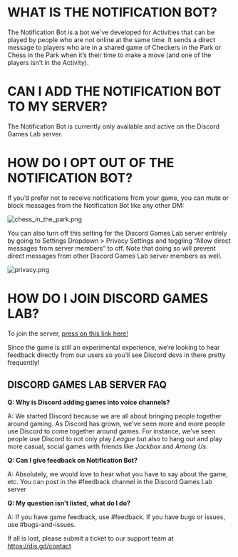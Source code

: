 <h1>WHAT IS THE NOTIFICATION BOT?</h1>
<p>The Notification Bot is a bot we've developed for Activities that can be played by people who are not online at the same time. It sends a direct message to players who are in a shared game of Checkers in the Park or Chess in the Park when it’s their time to make a move (and one of the players isn’t in the Activity).</p>
<h1>CAN I ADD THE NOTIFICATION BOT TO MY SERVER?</h1>
<p>The Notification Bot is currently only available and active on the Discord Games Lab server.</p>
<h1>HOW DO I OPT OUT OF THE NOTIFICATION BOT?</h1>
<p>If you’d prefer not to receive notifications from your game, you can mute or block messages from the Notification Bot like any other DM:</p>
<p class="wysiwyg-text-align-center"><img src="https://support.discord.com/hc/article_attachments/4415319832855/chess_in_the_park.png" alt="chess_in_the_park.png"></p>
<p class="wysiwyg-text-align-left"><span style="font-weight: 400;">You can also turn off this setting for the Discord Games Lab server entirely by going to Settings Dropdown &gt; Privacy Settings and toggling “Allow direct messages from server members” to off. Note that doing so will prevent direct messages from other Discord Games Lab server members as well.</span></p>
<p class="wysiwyg-text-align-center"><span style="font-weight: 400;"><img src="https://support.discord.com/hc/article_attachments/4415305054231/privacy.png" alt="privacy.png"></span></p>
<h1>HOW DO I JOIN DISCORD GAMES LAB?</h1>
<p><span style="font-weight: 400;">To join the server, </span><a href="https://discord.gg/discordgameslab" target="_blank" rel="noopener noreferrer">press on this link here!</a></p>
<p><span style="font-weight: 400;">Since the game is still an experimental experience, we’re looking to hear feedback directly from our users so you’ll see Discord devs in there pretty frequently!</span></p>
<h2><strong>DISCORD GAMES LAB SERVER FAQ</strong></h2>
<p><span class="wysiwyg-font-size-large"><strong>Q: Why is Discord adding games into voice channels?</strong></span></p>
<p><span style="font-weight: 400;">A: We started Discord because we are all about bringing people together around gaming. As Discord has grown, we've seen more and more people use Discord to come together around games. For instance, we’ve seen people use Discord to not only play </span><em><span style="font-weight: 400;">League</span></em><span style="font-weight: 400;"> but also to hang out and play more casual, social games with friends like </span><em><span style="font-weight: 400;">Jackbox</span></em><span style="font-weight: 400;"> and </span><em><span style="font-weight: 400;">Among Us</span></em><span style="font-weight: 400;">.</span></p>
<p><span class="wysiwyg-font-size-large"><strong>Q: Can I give feedback on Notification Bot?</strong></span></p>
<p><span style="font-weight: 400;">A: Absolutely, we would love to hear what you have to say about the game, etc. You can post in the #feedback channel in the Discord Games Lab server</span></p>
<p><span class="wysiwyg-font-size-large"><strong>Q: My question isn't listed, what do I do?</strong></span></p>
<p><span style="font-weight: 400;">A: If you have game feedback, use #feedback. If you have bugs or issues, use #bugs-and-issues.</span></p>
<p><span style="font-weight: 400;">If all is lost, please submit a ticket to our support team at </span><a href="https://dis.gd/contact" target="_blank" rel="noopener">https://dis.gd/contact</a></p>